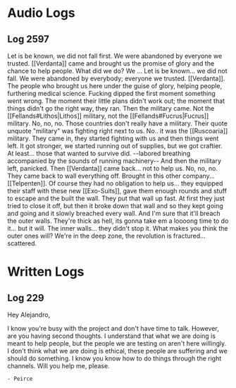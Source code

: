 # Audio Logs
## Log 2597
Let is be known, we did not fall first. We were abandoned by everyone we trusted. [[Verdanta]] came and brought us the promise of glory and the chance to help people. What did we do? We
...
Let is be known... we did not fall. We were abandoned by everybody; everyone we trusted.
[[Verdanta]]. The people who brought us here under the guise of glory, helping people, furthering medical science. Fucking dipped the first moment something went wrong. The moment their little plans didn't work out; the moment that things didn't go the right way, they ran.
Then the military came. Not the [[Fellands#Lithos|Lithos]] military, not the [[Fellands#Fucrus|Fucrus]] military. No, no, no. Those countries don't really have a military. Their quote unquote "military" was fighting right next to us. 
No.. it was the [[Ruscoaria]] military. They came in, they started fighting with us and then things went left. It got stronger, we started running out of supplies, but we got craftier. At least... those that wanted to survive did.
--labored breathing accompanied by the sounds of running machinery--
And then the military left, panicked. Then [[Verdanta]] came back... not to help us. No, no, no. They came back to wall everything off. Brought in this other company... [[Telpenten]]. 
Of course they had no obligation to help us... they equipped their staff with these new [[Exo-Suits]], gave them enough rounds and stuff to escape and the built the wall. They put that wall up fast. 
At first they just tried to close it off, but then it broke down that wall and so they kept going and going and it slowly breached every wall.
And I'm sure that it'll breach the outer walls. They're thick as hell, its gonna take em a loooong time to do it... but it will. The inner walls... they didn't stop it. What makes you think the outer ones will?
We're in the deep zone, the revolution is fractured... scattered. 
# Written Logs
## Log 229
Hey Alejandro,

I know you're busy with the project and don't have time to talk. However, are you having second thoughts. I understand that what we are doing is meant to help people, but the people we are testing on aren't here willingly. I don't think what we are doing is ethical, these people are suffering and we should do something. I know you know how to do things through the right channels. Will you help me, please.

	- Peirce

